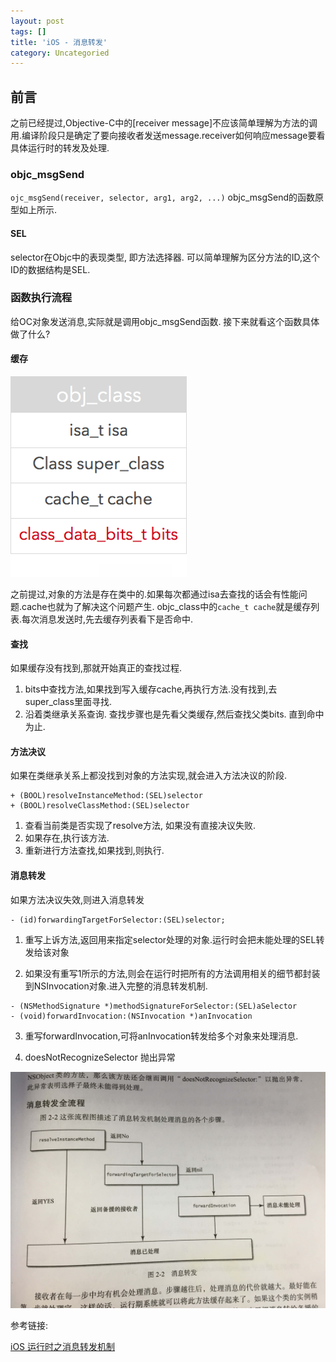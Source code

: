 ```yaml
---
layout: post
tags: []
title: 'iOS - 消息转发'
category: Uncategoried
---
```

## 前言

之前已经提过,Objective-C中的[receiver message]不应该简单理解为方法的调用.编译阶段只是确定了要向接收者发送message.receiver如何响应message要看具体运行时的转发及处理.

### objc_msgSend

`ojc_msgSend(receiver, selector, arg1, arg2, ...)`
objc_msgSend的函数原型如上所示.

#### SEL
selector在Objc中的表现类型, 即方法选择器. 可以简单理解为区分方法的ID,这个ID的数据结构是SEL.

### 函数执行流程

给OC对象发送消息,实际就是调用objc_msgSend函数. 接下来就看这个函数具体做了什么?

#### 缓存

![类结构](https://raw.githubusercontent.com/HighmoreXu/BlogImage/master/images/bits.png "类结构")

之前提过,对象的方法是存在类中的.如果每次都通过isa去查找的话会有性能问题.cache也就为了解决这个问题产生.
objc_class中的`cache_t cache`就是缓存列表.每次消息发送时,先去缓存列表看下是否命中.

#### 查找

如果缓存没有找到,那就开始真正的查找过程.

1. bits中查找方法,如果找到写入缓存cache,再执行方法.没有找到,去super_class里面寻找.
2. 沿着类继承关系查询. 查找步骤也是先看父类缓存,然后查找父类bits. 直到命中为止.

#### 方法决议

如果在类继承关系上都没找到对象的方法实现,就会进入方法决议的阶段.
```
+ (BOOL)resolveInstanceMethod:(SEL)selector
+ (BOOL)resolveClassMethod:(SEL)selector
```

1. 查看当前类是否实现了resolve方法, 如果没有直接决议失败.
2. 如果存在,执行该方法.
3. 重新进行方法查找,如果找到,则执行.

#### 消息转发
如果方法决议失效,则进入消息转发
```
- (id)forwardingTargetForSelector:(SEL)selector;
```

1. 重写上诉方法,返回用来指定selector处理的对象.运行时会把未能处理的SEL转发给该对象

2. 如果没有重写1所示的方法,则会在运行时把所有的方法调用相关的细节都封装到NSInvocation对象.进入完整的消息转发机制.
```
- (NSMethodSignature *)methodSignatureForSelector:(SEL)aSelector
- (void)forwardInvocation:(NSInvocation *)anInvocation
```
3. 重写forwardInvocation,可将anInvocation转发给多个对象来处理消息.

4. doesNotRecognizeSelector 抛出异常

![消息转发](https://raw.githubusercontent.com/HighmoreXu/BlogImage/master/images/forward_tiny.png "消息转发")


参考链接:

[iOS 运行时之消息转发机制](http://www.enkichen.com/2017/04/21/ios-message-forwarding/)


